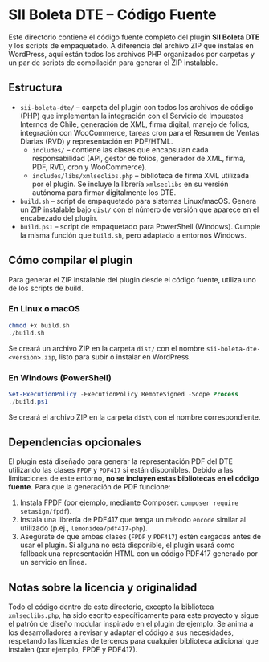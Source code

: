 # SII Boleta DTE – Código Fuente

Este directorio contiene el código fuente completo del plugin **SII Boleta DTE** y los scripts de empaquetado. A diferencia del archivo ZIP que instalas en WordPress, aquí están todos los archivos PHP organizados por carpetas y un par de scripts de compilación para generar el ZIP instalable.

## Estructura

- `sii-boleta-dte/` – carpeta del plugin con todos los archivos de código (PHP) que implementan la integración con el Servicio de Impuestos Internos de Chile, generación de XML, firma digital, manejo de folios, integración con WooCommerce, tareas cron para el Resumen de Ventas Diarias (RVD) y representación en PDF/HTML.
  - `includes/` – contiene las clases que encapsulan cada responsabilidad (API, gestor de folios, generador de XML, firma, PDF, RVD, cron y WooCommerce).
  - `includes/libs/xmlseclibs.php` – biblioteca de firma XML utilizada por el plugin. Se incluye la librería `xmlseclibs` en su versión autónoma para firmar digitalmente los DTE.
- `build.sh` – script de empaquetado para sistemas Linux/macOS. Genera un ZIP instalable bajo `dist/` con el número de versión que aparece en el encabezado del plugin.
- `build.ps1` – script de empaquetado para PowerShell (Windows). Cumple la misma función que `build.sh`, pero adaptado a entornos Windows.

## Cómo compilar el plugin

Para generar el ZIP instalable del plugin desde el código fuente, utiliza uno de los scripts de build.

### En Linux o macOS

```bash
chmod +x build.sh
./build.sh
```

Se creará un archivo ZIP en la carpeta `dist/` con el nombre `sii-boleta-dte-<versión>.zip`, listo para subir o instalar en WordPress.

### En Windows (PowerShell)

```powershell
Set-ExecutionPolicy -ExecutionPolicy RemoteSigned -Scope Process
./build.ps1
```

Se creará el archivo ZIP en la carpeta `dist\` con el nombre correspondiente.

## Dependencias opcionales

El plugin está diseñado para generar la representación PDF del DTE utilizando las clases `FPDF` y `PDF417` si están disponibles. Debido a las limitaciones de este entorno, **no se incluyen estas bibliotecas en el código fuente**. Para que la generación de PDF funcione:

1. Instala FPDF (por ejemplo, mediante Composer: `composer require setasign/fpdf`).
2. Instala una librería de PDF417 que tenga un método `encode` similar al utilizado (p.ej., `lemonidea/pdf417-php`).
3. Asegúrate de que ambas clases (`FPDF` y `PDF417`) estén cargadas antes de usar el plugin. Si alguna no está disponible, el plugin usará como fallback una representación HTML con un código PDF417 generado por un servicio en línea.

## Notas sobre la licencia y originalidad

Todo el código dentro de este directorio, excepto la biblioteca `xmlseclibs.php`, ha sido escrito específicamente para este proyecto y sigue el patrón de diseño modular inspirado en el plugin de ejemplo. Se anima a los desarrolladores a revisar y adaptar el código a sus necesidades, respetando las licencias de terceros para cualquier biblioteca adicional que instalen (por ejemplo, FPDF y PDF417).
